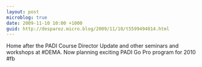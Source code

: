 ```yaml
---
layout: post
microblog: true
date: 2009-11-10 10:00 +1000
guid: http://desparoz.micro.blog/2009/11/10/t5599494014.html
---
```

Home after the PADI Course Director Update and other seminars and workshops at #DEMA. Now planning exciting PADI Go Pro program for 2010 #fb
